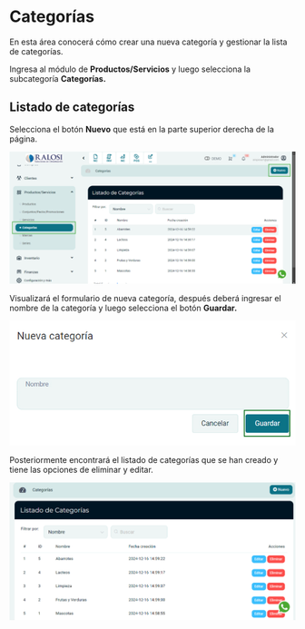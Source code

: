 # Categorías

En esta área conocerá cómo crear una nueva categoría y gestionar la lista de categorías.

Ingresa al módulo de **Productos/Servicios** y luego selecciona la subcategoría **Categorías.**

## Listado de categorías

Selecciona el botón **Nuevo** que está en la parte superior derecha de la página.

![img1](img/gestionar-mis-categorias_01.jpg)

Visualizará el formulario de nueva categoría, después deberá ingresar el nombre de la  categoría y luego selecciona el botón **Guardar.**

![img2](img/gestionar-mis-categorias_02.jpg)

Posteriormente encontrará el listado de categorías que se han creado y tiene las opciones de eliminar y editar.

![img3](img/gestionar-mis-categorias_03.jpg)
